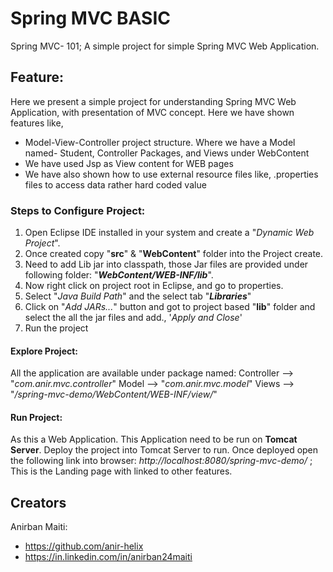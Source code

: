 # Spring MVC BASIC 
Spring MVC- 101; A simple project for simple Spring MVC Web Application.

## Feature:
Here we present a simple project for understanding Spring MVC Web Application, with presentation of MVC concept. Here we have shown features like,
- Model-View-Controller project structure. Where we have a Model named- Student, Controller Packages, and Views under WebContent 
- We have used Jsp as View content for WEB pages
- We have also shown how to use external resource files like, .properties files to access data rather hard coded value

### Steps to Configure Project:

1. Open Eclipse IDE installed in your system and create a "*Dynamic Web Project*".
2. Once created copy "**src**" & "**WebContent**" folder into the Project create.
3. Need to add Lib jar into classpath, those Jar files are provided under following folder:  "***WebContent/WEB-INF/lib***".
4. Now right click on project root in Eclipse, and go to properties. 
5. Select "*Java Build Path*" and the select tab "***Libraries***"
6. Click on "*Add JARs...*" button and got to project based "**lib**" folder and select the all the jar files and add., '*Apply and Close*'
7. Run the project

#### Explore Project:

All the application are available under package named:
 Controller --> "*com.anir.mvc.controller*"
 Model --> "*com.anir.mvc.model*"
 Views --> "*/spring-mvc-demo/WebContent/WEB-INF/view/*"

#### Run Project:

As this a Web Application. This Application need to be run on **Tomcat Server**.
Deploy the project into Tomcat Server to run. 
Once deployed open the following link into browser: 
*http://localhost:8080/spring-mvc-demo/* ; This is the Landing page with linked to other features.


## Creators
Anirban Maiti:
- https://github.com/anir-helix
- https://in.linkedin.com/in/anirban24maiti



